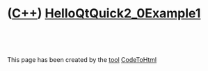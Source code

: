 



 

 

 

 

 

([C++](Cpp.htm)) [HelloQtQuick2\_0Example1](CppHelloQtQuick2_0Example1.htm)
===========================================================================

 





 




This page has been created by the [tool](Tools.htm)
[CodeToHtml](ToolCodeToHtml.htm)

